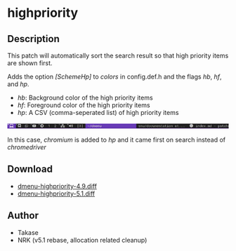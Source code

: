 highpriority
============

Description
-----------
This patch will automatically sort the search result so that high priority items are shown first.

Adds the option *[SchemeHp]* to *colors* in config.def.h and the flags *hb*, *hf*, and *hp*.

* *hb*: Background color of the high priority items
* *hf*: Foreground color of the high priority items
* *hp*: A CSV (comma-seperated list) of high priority items

[![Screenshot dmenu with highpriority patch](dmenu-highpriority.gif)](dmenu-highpriority.gif)

In this case, *chromium* is added to *hp* and it came first on search instead of *chromedriver*

Download
--------
* [dmenu-highpriority-4.9.diff](dmenu-highpriority-4.9.diff)
* [dmenu-highpriority-5.1.diff](dmenu-highpriority-5.1.diff)

Author
------
* Takase
* NRK (v5.1 rebase, allocation related cleanup)
